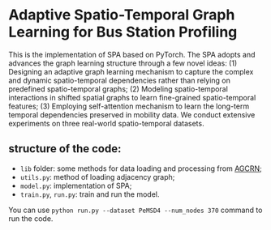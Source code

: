 #  Adaptive Spatio-Temporal Graph Learning for Bus Station Profiling
This is the implementation of SPA based on PyTorch. 
The SPA adopts and advances the graph learning structure through a few novel ideas: (1) Designing an adaptive graph learning mechanism to capture the complex and dynamic spatio-temporal dependencies rather than relying on predefined spatio-temporal graphs; (2) Modeling spatio-temporal interactions in shifted spatial graphs to learn fine-grained spatio-temporal features; (3) Employing self-attention mechanism to learn the long-term temporal dependencies preserved in mobility data. We conduct extensive experiments on three real-world spatio-temporal datasets. 
## structure of the code:  

- `lib` folder: some methods for data loading and processing from [AGCRN](https://github.com/LeiBAI/AGCRN); 
- `utils.py`: method of loading adjacency graph;  
- `model.py`: implementation of SPA;  
- `train.py`, `run.py`: train and run the model.   
 
You can use `python run.py --dataset PeMSD4 --num_nodes 370` command to run the code.

